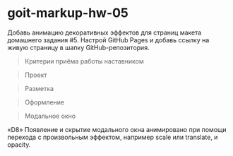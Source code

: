 # goit-markup-hw-05

<!-- Создай репозиторий goit-markup-hw-05. -->
<!-- Склонируй созданный репозиторий и скопируй в него файлы предыдущей работы. -->
Добавь анимацию декоративных эффектов для страниц макета домашнего задания #5.
Настрой GitHub Pages и добавь ссылку на живую страницу в шапку GitHub-репозитория.

>Критерии приёма работы наставником

>Проект

<!-- «A1» Все стили написаны в одном файле styles.css, который находится в папке css. -->

<!-- «A2» Исходный код отформатирован при помощи Prettier. -->

<!-- «A3» Все изображения и текстовый контент взяты из макета. -->

<!-- «A4» На всех HTML-страницах подключен нормализатор стилей modern-nomalize. -->

<!-- «A5» Код написан следуя руководству. -->

<!-- «A6» Скрипт модального окна подключен в HTML отдельным файлом modal.js. -->

>Разметка

<!-- «B1» Выполнена HTML-разметка всех элементов макета. -->

<!-- «B2» Теги использованы согласно их семантического смысла. -->

>Оформление
<!-- «C1» Для всех эффектов ховера и фокуса (цвет, фон, тень) сделаны переходы. Время - 250ms, функция распределения времени - cubic-bezier(0.4, 0, 0.2, 1). -->

<!-- «C2» В переходах и анимациях явно указаны анимируемые свойства. Нигде нет значения all. -->

<!-- «C3» В секции Чем мы занимаемся текст с фоном спозиционирован поверх изображения. -->

<!-- «C4» В главной навигации, при помощи псевдоэлемента ::after, сделано подчёркивание ссылки текущей страницы (на которой сейчас находится пользователь). -->

<!-- «C5» Синий оверлей с текстом на карточках страницы Портфолио появляется при ховере в любом месте карточки. -->

<!-- «C6» Синий оверлей в карточках страницы Портфолио выезжает снизу, как показано на видео. -->

<!-- «C7» У псевдоэлементов нет текстового контента в свойстве content. Они использованы исключительно для декоративного оформления. -->

>Модальное окно
<!-- «D1» Выполнена разметка и оформление «бекдропа» (тёмного полупрозрачного фона) модального окна. -->

<!-- «D2» «Бекдроп» заполняет 100% высоты и ширины вьюпорта браузера и фиксирован в нём. -->

<!-- «D3» Выполнена разметка и оформление модального окна. -->

<!-- «D4» Модальное окно вертикально и горизонтально спозиционировано посередине бекдропа. -->

<!-- «D5» Выполнена разметка и оформление кнопки закрытия модального окна в верхнем правом углу. -->

<!-- «D6» Изначально модальное окно и бекдроп скрыты при помощи класса is-hidden на бекдропе, в селекторе которого используются свойства visibility, opacity и pointer-events. -->

<!-- «D7» Если убрать с бекдропа класс is-hidden - появляется бекдроп и модальное окно. -->

«D8» Появление и скрытие модального окна анимировано при помощи перехода с произвольным эффектом, например scale или translate, и opacity.